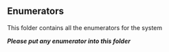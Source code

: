 ## Enumerators

This folder contains all the enumerators for the system

_**Please put any enumerator into this folder**_